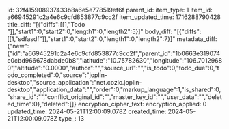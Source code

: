 id: 32f415908937433b8a6e5e778519ef6f
parent_id: 
item_type: 1
item_id: a66945291c2a4e6c9cfd853877c9cc2f
item_updated_time: 1716288790428
title_diff: "[{\"diffs\":[[1,\"Todo \"]],\"start1\":0,\"start2\":0,\"length1\":0,\"length2\":5}]"
body_diff: "[{\"diffs\":[[1,\"sdfasdf\"]],\"start1\":0,\"start2\":0,\"length1\":0,\"length2\":7}]"
metadata_diff: {"new":{"id":"a66945291c2a4e6c9cfd853877c9cc2f","parent_id":"1b0663e319074c0cbd966678dabde0b8","latitude":"10.75782630","longitude":"106.70129680","altitude":"0.0000","author":"","source_url":"","is_todo":0,"todo_due":0,"todo_completed":0,"source":"joplin-desktop","source_application":"net.cozic.joplin-desktop","application_data":"","order":0,"markup_language":1,"is_shared":0,"share_id":"","conflict_original_id":"","master_key_id":"","user_data":"","deleted_time":0},"deleted":[]}
encryption_cipher_text: 
encryption_applied: 0
updated_time: 2024-05-21T12:00:09.078Z
created_time: 2024-05-21T12:00:09.078Z
type_: 13